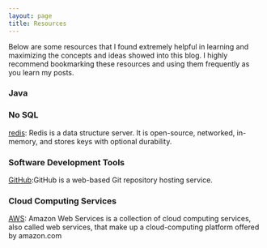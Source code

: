 ```yaml
---
layout: page
title: Resources
---
```


Below are some resources that I found extremely helpful in learning and maximizing the concepts and ideas showed into this blog. I highly recommend bookmarking these resources and using them frequently as you learn my posts.

### Java

### No SQL

[redis](http://redis.io/): Redis is a data structure server. It is open-source, networked, in-memory, and stores keys with optional durability.

### Software Development Tools

[GitHub](https://github.com/):GitHub is a web-based Git repository hosting service.

### Cloud Computing Services

[AWS](http://aws.amazon.com): Amazon Web Services is a collection of cloud computing services, also called web services, that make up a cloud-computing platform offered by amazon.com

